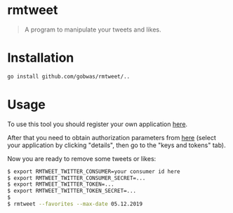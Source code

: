 # rmtweet

> A program to manipulate your tweets and likes.

# Installation

```bash
go install github.com/gobwas/rmtweet/..
```

# Usage

To use this tool you should register your own application [here][twitter].

After that you need to obtain authorization parameters from
[here][twitter-apps] (select your application by clicking "details", then go to
the "keys and tokens" tab).

Now you are ready to remove some tweets or likes:

```bash
$ export RMTWEET_TWITTER_CONSUMER=your consumer id here
$ export RMTWEET_TWITTER_CONSUMER_SECRET=...
$ export RMTWEET_TWITTER_TOKEN=...
$ export RMTWEET_TWITTER_TOKEN_SECRET=...
$
$ rmtweet --favorites --max-date 05.12.2019
```

[twitter]:      https://developer.twitter.com/
[twitter-apps]: https://developer.twitter.com/en/apps/
